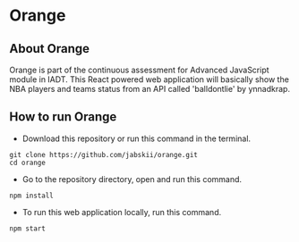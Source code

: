 # Orange

## About Orange
Orange is part of the continuous assessment for Advanced JavaScript module in IADT. This React powered web application will basically show the NBA players and teams status from an API called 'balldontlie' by ynnadkrap.

## How to run Orange

* Download this repository or run this command in the terminal.
```console
git clone https://github.com/jabskii/orange.git
cd orange
```
* Go to the repository directory, open and run this command.
```console
npm install
```
* To run this web application locally, run this command.
```console
npm start
```
